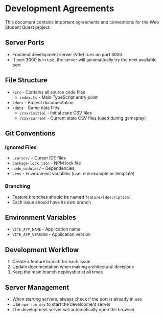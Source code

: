 # Development Agreements

This document contains important agreements and conventions for the Web Student Quest project.

## Server Ports

- Frontend development server (Vite) runs on port 3000
- If port 3000 is in use, the server will automatically try the next available port

## File Structure

- `/src` - Contains all source code files
  - `index.ts` - Main TypeScript entry point
- `/docs` - Project documentation
- `/data` - Game data files
  - `/csv/initial` - Initial state CSV files
  - `/csv/current` - Current state CSV files (used during gameplay)

## Git Conventions

### Ignored Files
- `.cursor/` - Cursor IDE files
- `package-lock.json` - NPM lock file
- `node_modules/` - Dependencies
- `.env` - Environment variables (use .env.example as template)

### Branching
- Feature branches should be named `feature/[description]`
- Each issue should have its own branch

## Environment Variables
- `VITE_APP_NAME` - Application name
- `VITE_APP_VERSION` - Application version

## Development Workflow
1. Create a feature branch for each issue
2. Update documentation when making architectural decisions
3. Keep the main branch deployable at all times

## Server Management
- When starting servers, always check if the port is already in use
- Use `npm run dev` to start the development server
- The development server will automatically open the browser 